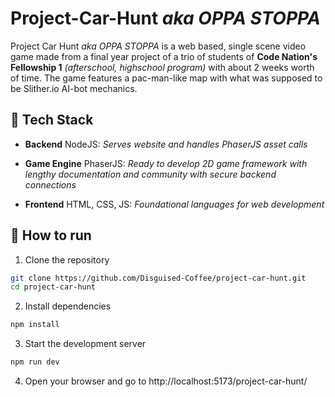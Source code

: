 # Project-Car-Hunt <i>aka OPPA STOPPA</i>

Project Car Hunt <i>aka OPPA STOPPA</i> is a web based, single scene video game made from a final year project of a trio of students of <b>Code Nation's Fellowship 1</b> *(afterschool, highschool program)* with about 2 weeks worth of time. The game features a pac-man-like map with what was supposed to be Slither.io AI-bot mechanics.

## 🚀 Tech Stack

- **Backend** NodeJS: *Serves website and handles PhaserJS asset calls*

- **Game Engine** PhaserJS: *Ready to develop 2D game framework with lengthy documentation and community with secure backend connections*

- **Frontend** HTML, CSS, JS: *Foundational languages for web development*

## 🔧 How to run

1. Clone the repository
```bash
git clone https://github.com/Disguised-Coffee/project-car-hunt.git
cd project-car-hunt
```
2. Install dependencies
```bash
npm install
```

3. Start the development server
```bash
npm run dev
```
4. Open your browser and go to http://localhost:5173/project-car-hunt/

